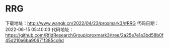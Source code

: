 # RRG
下载地址：http://www.wangk.cn/2022/04/23/proxmark3/#RRG
代码日期：2022-06-15 05:40:03
代码地址：https://github.com/RfidResearchGroup/proxmark3/tree/2a25e7e1a3bd58b0f45d210a6ba90671f385cc6d
